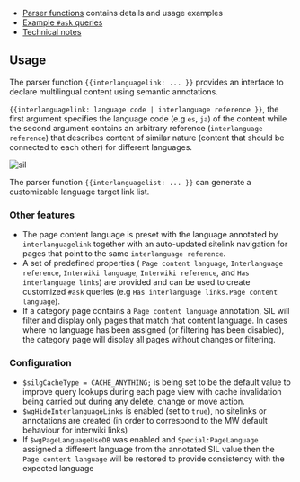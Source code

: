 
* [Parser functions](01-parser-function.md) contains details and usage examples
* [Example `#ask` queries](02-ask-queries.md)
* [Technical notes](09-notes.md)

## Usage

The parser function `{{interlanguagelink: ... }}` provides an interface
to declare multilingual content using semantic annotations.

`{{interlanguagelink: language code | interlanguage reference }}`, the first
argument specifies the language code (e.g `es`, `ja`) of the content while
the second argument contains an arbitrary reference (`interlanguage reference`)
that describes content of similar nature (content that should be connected to
each other) for different languages.

![sil](https://cloud.githubusercontent.com/assets/1245473/9477943/450195e0-4b75-11e5-9cd4-61e2672eb8fa.png)

The parser function `{{interlanguagelist: ... }}` can generate a customizable
language target link list.

### Other features

- The page content language is preset with the language annotated by `interlanguagelink` together
  with an auto-updated sitelink navigation for pages that point to the same `interlanguage reference`.
- A set of predefined properties ( `Page content language`, `Interlanguage reference`,
  `Interwiki language`, `Interwiki reference`, and `Has interlanguage links`) are provided and can
  be used to create customized `#ask` queries (e.g `Has interlanguage links.Page content language`).
- If a category page contains a `Page content language` annotation, SIL will filter and display only pages
  that match that content language. In cases where no language has been assigned (or filtering has been disabled),
  the category page will display all pages without changes or filtering.

### Configuration

- `$silgCacheType = CACHE_ANYTHING;` is being set to be the default value to improve query lookups
   during each page view with cache invalidation being carried out during any delete, change or move action.
- `$wgHideInterlanguageLinks` is enabled (set to `true`), no sitelinks or annotations are created
  (in order to correspond to the MW default behaviour for interwiki links)
- If `$wgPageLanguageUseDB` was enabled and `Special:PageLanguage` assigned a different language from
  the annotated SIL value then the `Page content language` will be restored to provide consistency with the
  expected language
